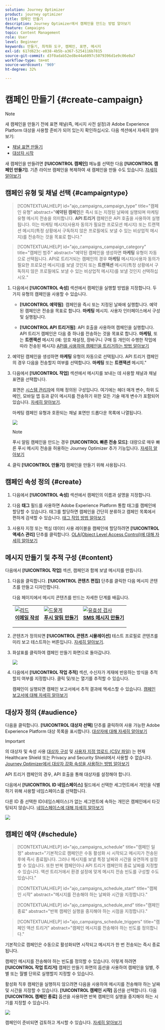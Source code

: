 ```yaml
---
solution: Journey Optimizer
product: journey optimizer
title: 캠페인 만들기
description: Journey Optimizer에서 캠페인을 만드는 방법 알아보기
feature: Campaigns
topic: Content Management
role: User
level: Beginner
keywords: 만들기, 최적화 도구, 캠페인, 표면, 메시지
exl-id: 617d623c-e038-4b5b-a367-5254116b7815
source-git-commit: d3f0adab52ed8e44a6097c5079396d1e9c06e0a7
workflow-type: tm+mt
source-wordcount: '969'
ht-degree: 32%

---
```


# 캠페인 만들기 {#create-campaign}

>[!NOTE]
>
>새 캠페인을 만들기 전에 표면 채널(즉, 메시지 사전 설정)과 Adobe Experience Platform 대상을 사용할 준비가 되어 있는지 확인하십시오. 다음 섹션에서 자세히 알아보기:
>
>* [채널 표면 만들기](../configuration/channel-surfaces.md)
>* [대상자 시작](../audience/about-audiences.md)

새 캠페인을 만들려면 **[!UICONTROL 캠페인]** 메뉴를 선택한 다음 **[!UICONTROL 캠페인 만들기]**. 기존 라이브 캠페인을 복제하여 새 캠페인을 만들 수도 있습니다. [자세히 알아보기](modify-stop-campaign.md#duplicate)

## 캠페인 유형 및 채널 선택 {#campaigntype}

>[!CONTEXTUALHELP]
>id="ajo_campaigns_campaign_type"
>title="캠페인 유형"
>abstract="**예약된 캠페인**&#x200B;은 즉시 또는 지정된 날짜에 실행되며 마케팅 유형 메시지 전송을 의미합니다. **API 트리거** 캠페인은 API 호출을 사용하여 실행됩니다. 이는 마케팅 메시지(사용자 동의가 필요한 프로모션 메시지) 또는 트랜잭션 메시지(특정 상황에서 구독하지 않은 프로필에도 보낼 수 있는 비상업적 메시지)를 전송하는 것을 목표로 합니다."

>[!CONTEXTUALHELP]
>id="ajo_campaigns_campaign_category"
>title="캠페인 범주"
>abstract="예약된 캠페인을 생성하면 **마케팅** 유형이 자동으로 선택됩니다. API로 트리거되는 캠페인의 경우 **마케팅** 메시지(사용자 동의가 필요한 프로모션 메시지)를 보낼 것인지 또는 **트랜잭션** 메시지(특정 상황에서 구독하지 않은 프로필에도 보낼 수 있는 비상업적 메시지)를 보낼 것인지 선택하십시오."

1. 다음에서 **[!UICONTROL 속성]** 섹션에서 캠페인을 실행할 방법을 지정합니다. 두 가지 유형의 캠페인을 사용할 수 있습니다.

   * **[!UICONTROL 예약됨]**: 캠페인을 즉시 또는 지정된 날짜에 실행합니다. 예약된 캠페인은 전송을 목표로 합니다. **마케팅** 메시지. 사용자 인터페이스에서 구성 및 실행됩니다.

   * **[!UICONTROL API 트리거됨]**: API 호출을 사용하여 캠페인을 실행합니다. API 트리거 캠페인은 다음 중 하나를 전송하는 것을 목표로 합니다. **마케팅**, 또는 **트랜잭션** 메시지 (예: 암호 재설정, 장바구니 구매 등 개인이 수행한 작업에 따라 전송된 메시지) [API를 사용하여 캠페인을 트리거하는 방법 알아보기](api-triggered-campaigns.md)

1. 예약된 캠페인을 생성하면 **마케팅** 유형이 자동으로 선택됩니다. API 트리거 캠페인의 경우 다음을 전송할지 여부를 선택합니다. **마케팅** 또는 **트랜잭션** 메시지.&quot;

1. 다음에서 **[!UICONTROL 작업]** 섹션에서 메시지를 보내는 데 사용할 채널과 채널 표면을 선택합니다.

   표면은 [시스템 관리자](../start/path/administrator.md)에 의해 정의된 구성입니다. 여기에는 헤더 매개 변수, 하위 도메인, 모바일 앱 등과 같이 메시지를 전송하기 위한 모든 기술 매개 변수가 포함되어 있습니다. [자세히 알아보기](../configuration/channel-surfaces.md).

   마케팅 캠페인 유형과 호환되는 채널 표면만 드롭다운 목록에 나열됩니다.

   ![](assets/create-campaign-action.png)

   >[!NOTE]
   >
   >푸시 알림 캠페인을 만드는 경우 **[!UICONTROL 빠른 전송 모드]**: 대량으로 매우 빠른 푸시 메시지 전송을 허용하는 Journey Optimizer 추가 기능입니다. [자세히 알아보기](../push/create-push.md#rapid-delivery)

1. 클릭 **[!UICONTROL 만들기]** 캠페인을 만들기 위해 사용됩니다.

## 캠페인 속성 정의 {#create}

1. 다음에서 **[!UICONTROL 속성]** 섹션에서 캠페인의 이름과 설명을 지정합니다.

   <!--To test the content of your message, toggle the **[!UICONTROL Content experiment]** option on. This allows you to test multiple variables of a delivery on populations samples, in order to define which treatment has the biggest impact on the targeted population.[Learn more about content experiment](../campaigns/content-experiment.md).-->

1. 다음 **태그** 필드를 사용하면 Adobe Experience Platform 통합 태그를 캠페인에 할당할 수 있습니다. 태그를 할당하면 캠페인을 간단히 분류하고 캠페인 목록에서 편하게 검색할 수 있습니다. [태그 작업 방법 알아보기](../start/search-filter-categorize.md#tags)

1. 사용자 지정 또는 핵심 데이터 사용 레이블을 캠페인에 할당하려면 **[!UICONTROL 액세스 관리]** 단추를 클릭합니다. [OLA(Object Level Access Control)에 대해 자세히 알아보기](../administration/object-based-access.md)

## 메시지 만들기 및 추적 구성 {#content}

다음에서 **[!UICONTROL 작업]** 섹션, 캠페인과 함께 보낼 메시지를 만듭니다.

1. 다음을 클릭합니다. **[!UICONTROL 콘텐츠 편집]** 단추를 클릭한 다음 메시지 콘텐츠를 만들고 디자인합니다.

   다음 페이지에서 메시지 콘텐츠를 만드는 자세한 단계를 배웁니다.

   <table style="table-layout:fixed">
    <tr style="border: 0;">
    <td>
    <a href="../email/create-email.md">
    <img alt="리드" src="../assets/do-not-localize/email.jpg">
    </a>
    <div><a href="../email/create-email.md"><strong>이메일 작성</strong>
    </div>
    <p>
    </td>
    <td>
    <a href="../push/create-push.md">
      <img alt="드물게" src="../assets/do-not-localize/push.jpg">
    </a>
    <div>
    <a href="../push/create-push.md"><strong>푸시 알림 만들기</strong></a>
    </div>
    <p>
    </td>
    <td>
    <a href="../sms/create-sms.md">
      <img alt="유효성 검사" src="../assets/do-not-localize/sms.jpg">
    </a>
    <div>
    <a href="../sms/create-sms.md"><strong>SMS 메시지 만들기</strong></a>
    </div>
    <p>
    </td>
    </tr>
    </table>

1. 콘텐츠가 정의되면 **[!UICONTROL 콘텐츠 시뮬레이션]** 테스트 프로필로 콘텐츠를 미리 보고 테스트하는 버튼입니다. [자세히 알아보기](../content-management/preview-test.md).

1. 화살표를 클릭하여 캠페인 만들기 화면으로 돌아갑니다.

   ![](assets/create-campaign-design.png)

1. 다음에서 **[!UICONTROL 작업 추적]** 섹션, 수신자가 게재에 반응하는 방식을 추적할지 여부를 지정합니다. 클릭 및/또는 열기를 추적할 수 있습니다.

   캠페인이 실행되면 캠페인 보고서에서 추적 결과에 액세스할 수 있습니다. [캠페인 보고서에 대해 자세히 알아보기](../reports/campaign-global-report.md)

## 대상자 정의 {#audience}

다음을 클릭합니다. **[!UICONTROL 대상자 선택]** 단추를 클릭하여 사용 가능한 Adobe Experience Platform 대상 목록을 표시합니다. [대상자에 대해 자세히 알아보기](../audience/about-audiences.md)

>[!IMPORTANT]
>
>의 대상자 및 속성 사용 [대상자 구성](../audience/get-started-audience-orchestration.md) 및 [사용자 지정 업로드 (CSV 파일)](https://experienceleague.adobe.com/docs/experience-platform/segmentation/ui/overview.html#import-audience) 는 현재 Healthcare Shield 또는 Privacy and Security Shield에서 사용할 수 없습니다. [Journey Optimizer에서 대상자 강화 속성을 사용하는 방법 알아보기](../audience/about-audiences.md#enrichment)
>
>API 트리거 캠페인의 경우, API 호출을 통해 대상자를 설정해야 합니다.

다음에서 **[!UICONTROL ID 네임스페이스]** 필드에서 선택한 세그먼트에서 개인을 식별하기 위해 사용할 네임스페이스를 선택합니다.

다른 ID 중 선택한 ID(네임스페이스)가 없는 세그먼트에 속하는 개인은 캠페인에서 타깃팅되지 않습니다. [네임스페이스에 대해 자세히 알아보기](../event/about-creating.md#select-the-namespace)

![](assets/create-campaign-namespace.png)

<!--If you are are creating an API-triggered campaign, the **[!UICONTROL cURL request]** section allows you to retrieve the **[!UICONTROL Campaign ID]** to use in the API call. [Learn more](api-triggered-campaigns.md)-->

## 캠페인 예약 {#schedule}

>[!CONTEXTUALHELP]
>id="ajo_campaigns_schedule"
>title="캠페인 일정"
>abstract="기본적으로 캠페인은 수동 활성화 시 시작되고 메시지가 전송된 후에 즉시 종료됩니다. 그러나 메시지를 보낼 특정 날짜와 시간을 유연하게 설정할 수 있습니다. 또한 반복 캠페인이나 API 트리거 캠페인의 종료 날짜를 지정할 수 있습니다. 액션 트리거에서 환경 설정에 맞게 메시지 전송 빈도를 구성할 수도 있습니다."

>[!CONTEXTUALHELP]
>id="ajo_campaigns_schedule_start"
>title="캠페인 시작"
>abstract="메시지를 전송해야 하는 날짜와 시간을 지정합니다."

>[!CONTEXTUALHELP]
>id="ajo_campaigns_schedule_end"
>title="캠페인 종료"
>abstract="반복 캠페인 실행을 중지해야 하는 시점을 지정합니다."

>[!CONTEXTUALHELP]
>id="ajo_campaigns_schedule_triggers"
>title="캠페인 액션 트리거"
>abstract="캠페인 메시지를 전송해야 하는 빈도를 정의합니다."

기본적으로 캠페인은 수동으로 활성화되면 시작되고 메시지가 한 번 전송되는 즉시 종료됩니다.

캠페인 메시지를 전송해야 하는 빈도를 정의할 수 있습니다. 이렇게 하려면 **[!UICONTROL 작업 트리거]** 캠페인 만들기 화면의 옵션을 사용하여 캠페인을 일별, 주별 또는 월별 단위로 실행할지 지정할 수 있습니다.

활성화 직후 캠페인을 실행하지 않으려면 다음을 사용하여 메시지를 전송해야 하는 날짜 및 시간을 지정할 수 있습니다. **[!UICONTROL 캠페인 시작]** 옵션을 선택합니다. 다음 **[!UICONTROL 캠페인 종료]** 옵션을 사용하면 반복 캠페인의 실행을 중지해야 하는 시기를 지정할 수 있습니다.

![](assets/create-campaign-schedule.png)

캠페인이 준비되면 검토하고 게시할 수 있습니다. [자세히 알아보기](review-activate-campaign.md)
